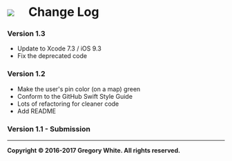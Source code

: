 # ![][AppIcon]&nbsp;&nbsp;&nbsp;&nbsp;&nbsp;Change Log

### Version 1.3
* Update to Xcode 7.3 / iOS 9.3
* Fix the deprecated code

### Version 1.2
* Make the user's pin color (on a map) green
* Conform to the GitHub Swift Style Guide
* Lots of refactoring for cleaner code
* Add README

### Version 1.1 - Submission

---
**Copyright © 2016-2017 Gregory White. All rights reserved.**



[AppIcon]:  ../images/OnTheMap_80.png
